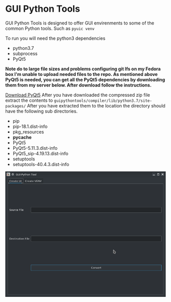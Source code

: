 # GUI Python Tools

GUI Python Tools is designed to offer GUI envirenments to some of the common Python tools. Such as `pyuic venv`

To run you will need the python3 dependencies

* python3.7
* subprocess
* PyQt5

**Note do to large file sizes and problems configuring git lfs on my Fedora box I'm unable to upload needed files to the repo. As mentioned above PyQt5 is needed, you can get all the PyQt5 dependencies by downloading them from my server below. After download follow the instructions.**

[Download PyQt5](http://bennix.net/downloads/site-packages.zip)
After you have downloaded the compressed zip file extract the contents to `guipythontools/compiler/lib/python3.7/site-packages/` After you have extracted them to the location the directory should have the following sub directories.

* pip
* pip-18.1.dist-info
* pkg_resources
* __pycache__
* PyQt5
* PyQt5-5.11.3.dist-info
* PyQt5_sip-4.19.13.dist-info
* setuptools
* setuptools-40.4.3.dist-info

![Program Running](images/program.png)
